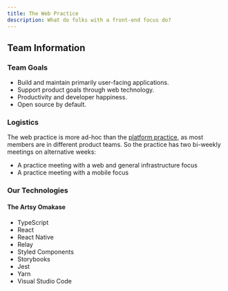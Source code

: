 ```yaml
---
title: The Web Practice
description: What do folks with a front-end focus do?
---
```


## Team Information

### Team Goals

- Build and maintain primarily user-facing applications.
- Support product goals through web technology.
- Productivity and developer happiness.
- Open source by default.

### Logistics

The web practice is more ad-hoc than the [platform practice](/practices/platform.md), as most members are in
different product teams. So the practice has two bi-weekly meetings on alternative weeks:

- A practice meeting with a web and general infrastructure focus
- A practice meeting with a mobile focus

### Our Technologies

#### The Artsy Omakase

- TypeScript
- React
- React Native
- Relay
- Styled Components
- Storybooks
- Jest
- Yarn
- Visual Studio Code
